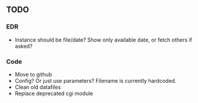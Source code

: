 ## TODO

### EDR

- Instance should be file/date? Show only available date, or fetch others if asked?

### Code

- Move to github
- Config? Or just use parameters? Filename is currently hardcoded.
- Clean old datafiles
- Replace deprecated cgi module
